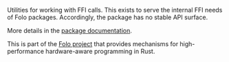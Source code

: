 Utilities for working with FFI calls. This exists to serve the internal FFI needs of Folo packages.
Accordingly, the package has no stable API surface.

More details in the [package documentation](https://docs.rs/folo_ffi/).

This is part of the [Folo project](https://github.com/folo-rs/folo) that provides mechanisms for
high-performance hardware-aware programming in Rust.